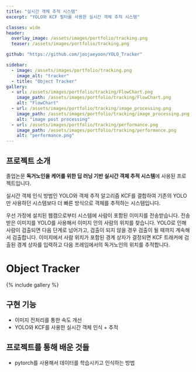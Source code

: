 ```yaml
---
title: "실시간 객체 추적 시스템"
excerpt: "YOLO와 KCF 필터를 사용한 실시간 객체 추적 시스템"

classes: wide
header:
  overlay_image: /assets/images/portfolio/tracking.png
  teaser: /assets/images/portfolio/tracking.png

github: "https://github.com/joojaeyoon/YOLO_Tracker"

sidebar:
  - image: /assets/images/portfolio/tracking.png
    image_alt: "tracker"
  - title: "Object Tracker"
gallery:
  - url: /assets/images/portfolio/tracking/FlowChart.png
    image_path: /assets/images/portfolio/tracking/FlowChart.png
    alt: "FlowChart"
  - url: /assets/images/portfolio/tracking/image_processing.png
    image_path: /assets/images/portfolio/tracking/image_processing.png
    alt: "image post processing"
  - url: /assets/images/portfolio/tracking/performance.png
    image_path: /assets/images/portfolio/tracking/performance.png
    alt: "performance.png"
---
```


## 프로젝트 소개

졸업논문 **독거노인을 케어를 위한 딥 러닝 기반 실시간 객체 추적 시스템**에 사용된 프로젝트입니다.

<p>
    실시간 객체 인식 방법인 YOLO와 객체 추적 알고리즘 KCF를 결합하여
    기존의 YOLO만 사용하던 시스템보다 더 빠른 방식으로 객체를 추적하는
    시스템입니다.
</p>
<p>
    우선 가정에 설치된 웹캠으로부터 시스템에 사람이 포함된 이미지를
    전송받습니다. 전송 받은 이미지를 YOLO를 사용해서 이미지 안의 사람의
    위치를 찾습니다. YOLO로 인해 사람이 검출되면 다음 단계로 넘어가고,
    검출이 되지 않을 경우 검출이 될 때까지 계속해서 검출합니다. 이미지에서
    사람 위치가 포함된 경계 상자가 결정되면 KCF 트래커에 검출된 경계
    상자를 입력하고 다음 프레임에서의 독거노인의 위치를 추적합니다.
</p>

# Object Tracker

{% include gallery %}

## 구현 기능

- 이미지 전처리를 통한 속도 개선
- YOLO와 KCF를 사용한 실시간 객체 인식 + 추적

## 프로젝트를 통해 배운 것들

- pytorch를 사용해서 데이터를 학습시키고 인식하는 방법
